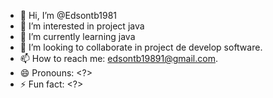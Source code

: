 - 👋 Hi, I’m @Edsontb1981
- 👀 I’m interested in project java
- 🌱 I’m currently learning java
- 💞️ I’m looking to collaborate in project de develop software.
- 📫 How to reach me: edsontb19891@gmail.com.
- 😄 Pronouns: <?>
- ⚡ Fun fact: <?>

<!---
Edsontb1981/Edsontb1981 is a ✨ special ✨ repository because its `README.md` (this file) appears on your GitHub profile.
You can click the Preview link to take a look at your changes.
--->
